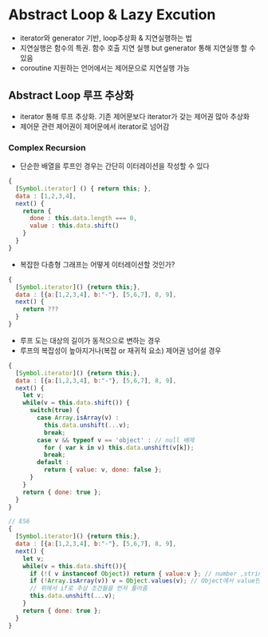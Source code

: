 # Abstract Loop & Lazy Excution
- iterator와 generator 기반, loop추상화 & 지연실행하는 법
- 지연실행은 함수의 특권. 함수 호출 지연 실행 but generator 통해 지연실행 할 수 있음
- coroutine 지원하는 언어에서는 제어문으로 지연실행 가능

## Abstract Loop 루프 추상화
- iterator 통해 루프 추상화. 기존 제어문보다 iterator가 갖는 제어권 많아 추상화 
- 제어문 관련 제어권이 제어문에서 iterator로 넘어감

### Complex Recursion 
- 단순한 배열을 루프인 경우는 간단히 이터레이션을 작성할 수 있다
```js
{
  [Symbol.iterator] () { return this; },
  data : [1,2,3,4],
  next() {
    return {
      done : this.data.length === 0,
      value : this.data.shift()
    }
  }
}
```

- 복잡한 다층형 그래프는 어떻게 이터레이션할 것인가?
```js
{
  [Symbol.iterator]() {return this;},
  data : [{a:[1,2,3,4], b:"-"}, [5,6,7], 8, 9],
  next() {
    return ???
  }
} 
```
- 루프 도는 대상의 길이가 동적으으로 변하는 경우
- 루프의 복잡성이 높아지거나(복잡 or 재귀적 요소) 제어권 넘어설 경우

```js
{
  [Symbol.iterator]() {return this;},
  data : [{a:[1,2,3,4], b:"-"}, [5,6,7], 8, 9],
  next() {
    let v;
    while(v = this.data.shift()) {
      switch(true) {
        case Array.isArray(v) :
          this.data.unshift(...v);
          break;
        case v && typeof v == 'object' : // null 배제
          for ( var k in v) this.data.unshift(v[k]);
          break;
        default :
          return { value: v, done: false };
      }
    }
    return { done: true };
  }
} 
```

```js
// ES6 
{
  [Symbol.iterator]() {return this;},
  data : [{a:[1,2,3,4], b:"-"}, [5,6,7], 8, 9],
  next() {
    let v;
    while(v = this.data.shift()){
      if (!( v instanceof Object)) return { value:v }; // number ,string, boolean, NaN, undefined / null은 Object
      if (!Array.isArray(v)) v = Object.values(v); // Object에서 value만 모아 배열로 생성 
      // 위에서 if로 추상 조건들을 먼저 풀어줌
      this.data.unshift(...v);
    }
    return { done: true };
  }
}
```
